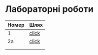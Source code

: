 # Лабораторні роботи
|  Номер |  Шлях |
|---|---|
| 1  | <a href="github.com/markiiankyselytsia/lab1/tree/main/lab1">click</a> | 
| 2a  | <a href="github.com/markiiankyselytsia/lab1/tree/master/lab2">click</a> |
|   |   |
|  |  |
